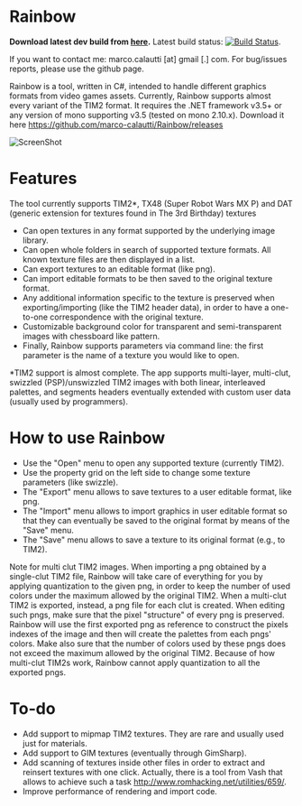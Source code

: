 Rainbow
=======
**Download latest dev build from [here](https://www.dropbox.com/s/3nmxe4ufy1bex02/rainbow_win32_bin_dev.zip?dl=1).**
Latest build status: [![Build Status](https://travis-ci.org/marco-calautti/Rainbow.svg?branch=master)](https://travis-ci.org/marco-calautti/Rainbow).

If you want to contact me: marco.calautti [at] gmail [.] com. For bug/issues reports, please use the github page.

Rainbow is a tool, written in C#, intended to handle different graphics formats from video games assets.
Currently, Rainbow supports almost every variant of the TIM2 format.
It requires the .NET framework v3.5+ or any version of mono supporting v3.5 (tested on mono 2.10.x).
Download it here https://github.com/marco-calautti/Rainbow/releases

![ScreenShot](http://i.imgur.com/FsrZ2SY.png)

Features
=======

The tool currently supports TIM2*, TX48 (Super Robot Wars MX P) and DAT (generic extension for textures found in The 3rd Birthday) textures
* Can open textures in any format supported by the underlying image library.
* Can open whole folders in search of supported texture formats. All known texture files are then displayed in a list.
* Can export textures to an editable format (like png).
* Can import editable formats to be then saved to the original texture format.
* Any additional information specific to the texture is preserved when exporting/importing (like the TIM2 header data), in order to have a one-to-one correspondence with the original texture.
* Customizable background color for transparent and semi-transparent images with chessboard like pattern.
* Finally, Rainbow supports parameters via command line: the first parameter is the name of a texture you would like to open.

*TIM2 support is almost complete. The app supports multi-layer, multi-clut, swizzled (PSP)/unswizzled TIM2 images with both linear, interleaved palettes, and segments headers eventually extended with custom user data (usually used by programmers).

How to use Rainbow
=======

* Use the "Open" menu to open any supported texture (currently TIM2).
* Use the property grid on the left side to change some texture parameters (like swizzle).
* The "Export" menu allows to save textures to a user editable format, like png.
* The "Import" menu allows to import graphics in user editable format so that they can eventually be saved to the original format by means of the "Save" menu.
* The "Save" menu allows to save a texture to its original format (e.g., to TIM2).

Note for multi clut TIM2 images. When importing a png obtained by a single-clut TIM2 file, Rainbow will take care of everything for you by applying quantization to the given png, in order to keep the number of used colors under the maximum allowed by the original TIM2.
When a multi-clut TIM2 is exported, instead, a png file for each clut is created. When editing such pngs, make sure that the pixel "structure" of every png is preserved. Rainbow will use the first exported png as reference to construct the pixels indexes of the image and then will create the palettes from each pngs' colors. Make also sure that the number of colors used by these pngs does not exceed the maximum allowed by the original TIM2. Because of how multi-clut TIM2s work, Rainbow cannot apply quantization to all the exported pngs.

To-do
=======
* Add support to mipmap TIM2 textures. They are rare and usually used just for materials.
* Add support to GIM textures (eventually through GimSharp).
* Add scanning of textures inside other files in order to extract and reinsert textures with one click. Actually, there is a tool from Vash that allows to achieve such a task http://www.romhacking.net/utilities/659/.
* Improve performance of rendering and import code.
